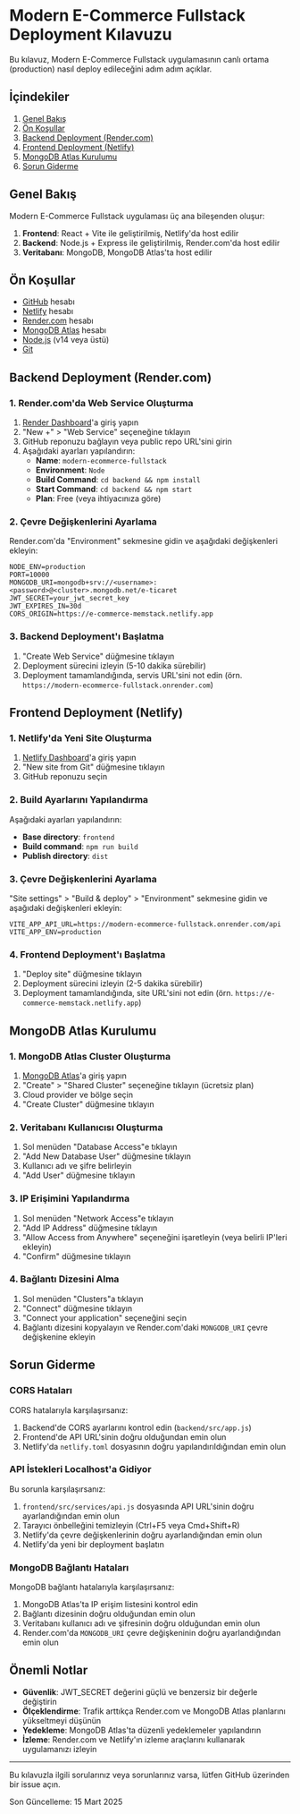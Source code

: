 # Modern E-Commerce Fullstack Deployment Kılavuzu

Bu kılavuz, Modern E-Commerce Fullstack uygulamasının canlı ortama (production) nasıl deploy edileceğini adım adım açıklar.

## İçindekiler

1. [Genel Bakış](#genel-bakış)
2. [Ön Koşullar](#ön-koşullar)
3. [Backend Deployment (Render.com)](#backend-deployment-rendercom)
4. [Frontend Deployment (Netlify)](#frontend-deployment-netlify)
5. [MongoDB Atlas Kurulumu](#mongodb-atlas-kurulumu)
6. [Sorun Giderme](#sorun-giderme)

## Genel Bakış

Modern E-Commerce Fullstack uygulaması üç ana bileşenden oluşur:

1. **Frontend**: React + Vite ile geliştirilmiş, Netlify'da host edilir
2. **Backend**: Node.js + Express ile geliştirilmiş, Render.com'da host edilir
3. **Veritabanı**: MongoDB, MongoDB Atlas'ta host edilir

## Ön Koşullar

- [GitHub](https://github.com/) hesabı
- [Netlify](https://www.netlify.com/) hesabı
- [Render.com](https://render.com/) hesabı
- [MongoDB Atlas](https://www.mongodb.com/cloud/atlas) hesabı
- [Node.js](https://nodejs.org/) (v14 veya üstü)
- [Git](https://git-scm.com/)

## Backend Deployment (Render.com)

### 1. Render.com'da Web Service Oluşturma

1. [Render Dashboard](https://dashboard.render.com/)'a giriş yapın
2. "New +" > "Web Service" seçeneğine tıklayın
3. GitHub reponuzu bağlayın veya public repo URL'sini girin
4. Aşağıdaki ayarları yapılandırın:
   - **Name**: `modern-ecommerce-fullstack`
   - **Environment**: `Node`
   - **Build Command**: `cd backend && npm install`
   - **Start Command**: `cd backend && npm start`
   - **Plan**: Free (veya ihtiyacınıza göre)

### 2. Çevre Değişkenlerini Ayarlama

Render.com'da "Environment" sekmesine gidin ve aşağıdaki değişkenleri ekleyin:

```
NODE_ENV=production
PORT=10000
MONGODB_URI=mongodb+srv://<username>:<password>@<cluster>.mongodb.net/e-ticaret
JWT_SECRET=your_jwt_secret_key
JWT_EXPIRES_IN=30d
CORS_ORIGIN=https://e-commerce-memstack.netlify.app
```

### 3. Backend Deployment'ı Başlatma

1. "Create Web Service" düğmesine tıklayın
2. Deployment sürecini izleyin (5-10 dakika sürebilir)
3. Deployment tamamlandığında, servis URL'sini not edin (örn. `https://modern-ecommerce-fullstack.onrender.com`)

## Frontend Deployment (Netlify)

### 1. Netlify'da Yeni Site Oluşturma

1. [Netlify Dashboard](https://app.netlify.com/)'a giriş yapın
2. "New site from Git" düğmesine tıklayın
3. GitHub reponuzu seçin

### 2. Build Ayarlarını Yapılandırma

Aşağıdaki ayarları yapılandırın:

- **Base directory**: `frontend`
- **Build command**: `npm run build`
- **Publish directory**: `dist`

### 3. Çevre Değişkenlerini Ayarlama

"Site settings" > "Build & deploy" > "Environment" sekmesine gidin ve aşağıdaki değişkenleri ekleyin:

```
VITE_APP_API_URL=https://modern-ecommerce-fullstack.onrender.com/api
VITE_APP_ENV=production
```

### 4. Frontend Deployment'ı Başlatma

1. "Deploy site" düğmesine tıklayın
2. Deployment sürecini izleyin (2-5 dakika sürebilir)
3. Deployment tamamlandığında, site URL'sini not edin (örn. `https://e-commerce-memstack.netlify.app`)

## MongoDB Atlas Kurulumu

### 1. MongoDB Atlas Cluster Oluşturma

1. [MongoDB Atlas](https://cloud.mongodb.com/)'a giriş yapın
2. "Create" > "Shared Cluster" seçeneğine tıklayın (ücretsiz plan)
3. Cloud provider ve bölge seçin
4. "Create Cluster" düğmesine tıklayın

### 2. Veritabanı Kullanıcısı Oluşturma

1. Sol menüden "Database Access"e tıklayın
2. "Add New Database User" düğmesine tıklayın
3. Kullanıcı adı ve şifre belirleyin
4. "Add User" düğmesine tıklayın

### 3. IP Erişimini Yapılandırma

1. Sol menüden "Network Access"e tıklayın
2. "Add IP Address" düğmesine tıklayın
3. "Allow Access from Anywhere" seçeneğini işaretleyin (veya belirli IP'leri ekleyin)
4. "Confirm" düğmesine tıklayın

### 4. Bağlantı Dizesini Alma

1. Sol menüden "Clusters"a tıklayın
2. "Connect" düğmesine tıklayın
3. "Connect your application" seçeneğini seçin
4. Bağlantı dizesini kopyalayın ve Render.com'daki `MONGODB_URI` çevre değişkenine ekleyin

## Sorun Giderme

### CORS Hataları

CORS hatalarıyla karşılaşırsanız:

1. Backend'de CORS ayarlarını kontrol edin (`backend/src/app.js`)
2. Frontend'de API URL'sinin doğru olduğundan emin olun
3. Netlify'da `netlify.toml` dosyasının doğru yapılandırıldığından emin olun

### API İstekleri Localhost'a Gidiyor

Bu sorunla karşılaşırsanız:

1. `frontend/src/services/api.js` dosyasında API URL'sinin doğru ayarlandığından emin olun
2. Tarayıcı önbelleğini temizleyin (Ctrl+F5 veya Cmd+Shift+R)
3. Netlify'da çevre değişkenlerinin doğru ayarlandığından emin olun
4. Netlify'da yeni bir deployment başlatın

### MongoDB Bağlantı Hataları

MongoDB bağlantı hatalarıyla karşılaşırsanız:

1. MongoDB Atlas'ta IP erişim listesini kontrol edin
2. Bağlantı dizesinin doğru olduğundan emin olun
3. Veritabanı kullanıcı adı ve şifresinin doğru olduğundan emin olun
4. Render.com'da `MONGODB_URI` çevre değişkeninin doğru ayarlandığından emin olun

## Önemli Notlar

- **Güvenlik**: JWT_SECRET değerini güçlü ve benzersiz bir değerle değiştirin
- **Ölçeklendirme**: Trafik arttıkça Render.com ve MongoDB Atlas planlarını yükseltmeyi düşünün
- **Yedekleme**: MongoDB Atlas'ta düzenli yedeklemeler yapılandırın
- **İzleme**: Render.com ve Netlify'ın izleme araçlarını kullanarak uygulamanızı izleyin

---

Bu kılavuzla ilgili sorularınız veya sorunlarınız varsa, lütfen GitHub üzerinden bir issue açın.

Son Güncelleme: 15 Mart 2025
